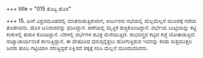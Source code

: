 +++
title = "015 ತೊಟ್ಟ ಹೊಸ"

+++
15. ಹೀಗೆ ವಿಪ್ರಸಮೂಹದಲ್ಲಿ ಮಾತನಾಡುತ್ತಿರುವಾಗ, ಅರ್ಜುನನು ಸಭೆಯಲ್ಲಿ ಮೆಲ್ಲಮೆಲ್ಲನೆ ಮುಂದಕ್ಕೆ ನಡೆಯ ತೊಡಗಿದನು. ಹೊಸ ಜನಿವಾರವನ್ನು ಧರಿಸಿದ್ದಾನೆ. ಹಣೆಯಲ್ಲಿ ಮೃತ್ತಿಕೆ ಹಚ್ಚಿಕೊಂಡಿದ್ದಾನೆ. ದರ್ಭೆಯ ಬುಟ್ಟಿಯನ್ನು ಕಟ್ಟಿ ಕಂಕುಳಲ್ಲಿ ತುರುಕಿ ಕೊಂಡಿದ್ದಾನೆ. ಬೆರಳಲ್ಲಿ ದರ್ಭೆಗಳ ಪವಿತ್ರ ಮೆರೆಯುತ್ತಿದೆ. ಶುಭವಸ್ತ್ರದ ಕಟ್ಟಿದ ಕಚ್ಚೆ ಜೋತಾಡುತ್ತಿದೆ. ನಾಟ್ಯಾಚಾರ್ಯನಂತೆ ಕಾಣುತ್ತಿದ್ದಾನೆ. ಈ ವೇಷದಿಂದ ಧನುಸ್ಸನ್ನೆತ್ತಲು ಹೋಗುತ್ತಿರುವ ಇವನನ್ನು ಕಂಡು ಸುತ್ತಮುತ್ತಲ ಜನರು ತುಂಬ ಗಟ್ಟಿಯಾಗಿ ನಗುತ್ತಿದ್ದರೆ ಲಕ್ಷಿಸದೆ ಪಕ್ಕಕ್ಕೆ ಸರಿಸಿ ಮೆಲ್ಲನೆ ಮುಂದುವರಿದನು.